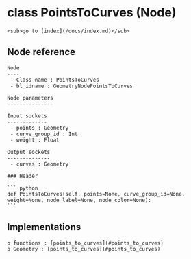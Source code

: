 # class PointsToCurves (Node)

    <sub>go to [index](/docs/index.md)</sub>
    
## Node reference

    Node
    ----
     - Class name : PointsToCurves
     - bl_idname : GeometryNodePointsToCurves
    
    Node parameters
    ---------------
    
    Input sockets
    -------------
     - points : Geometry
     - curve_group_id : Int
     - weight : Float
    
    Output sockets
    --------------
     - curves : Geometry
    
    ### Header

    ``` python
    def PointsToCurves(self, points=None, curve_group_id=None, weight=None, node_label=None, node_color=None):
    ```
    
## Implementations

    o functions : [points_to_curves](#points_to_curves)
    o Geometry : [points_to_curves](#points_to_curves) 
    
    